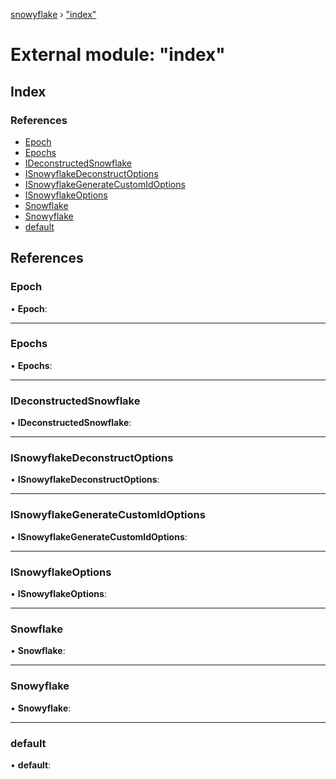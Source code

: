 [snowyflake](../README.md) › ["index"](_index_.md)

# External module: "index"

## Index

### References

* [Epoch](_index_.md#epoch)
* [Epochs](_index_.md#epochs)
* [IDeconstructedSnowflake](_index_.md#ideconstructedsnowflake)
* [ISnowyflakeDeconstructOptions](_index_.md#isnowyflakedeconstructoptions)
* [ISnowyflakeGenerateCustomIdOptions](_index_.md#isnowyflakegeneratecustomidoptions)
* [ISnowyflakeOptions](_index_.md#isnowyflakeoptions)
* [Snowflake](_index_.md#snowflake)
* [Snowyflake](_index_.md#snowyflake)
* [default](_index_.md#default)

## References

###  Epoch

• **Epoch**:

___

###  Epochs

• **Epochs**:

___

###  IDeconstructedSnowflake

• **IDeconstructedSnowflake**:

___

###  ISnowyflakeDeconstructOptions

• **ISnowyflakeDeconstructOptions**:

___

###  ISnowyflakeGenerateCustomIdOptions

• **ISnowyflakeGenerateCustomIdOptions**:

___

###  ISnowyflakeOptions

• **ISnowyflakeOptions**:

___

###  Snowflake

• **Snowflake**:

___

###  Snowyflake

• **Snowyflake**:

___

###  default

• **default**:
